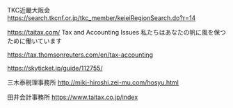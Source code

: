 TKC近畿大阪会
https://search.tkcnf.or.jp/tkc_member/keieiRegionSearch.do?r=14

https://taitax.com/
Tax and Accounting Issues
私たちはあなたの帆に風を保つために働いています

https://tax.thomsonreuters.com/en/tax-accounting

https://skyticket.jp/guide/112755/

三木泰税理事務所
http://miki-hiroshi.zei-mu.com/hosyu.html

田井会計事務所
https://www.taitax.co.jp/index
